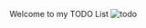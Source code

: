 Welcome to my TODO List
![todo](https://github.com/Dhiren2002/Level-6-ToDoAPP/assets/92098541/9db4fe66-aebf-4b71-b83e-3cf98e31c26a)
